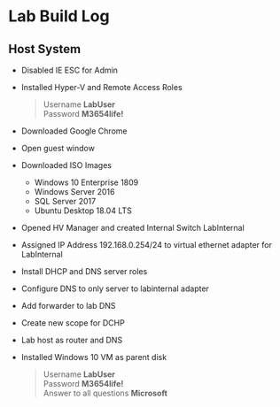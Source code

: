 # Lab Build Log

## Host System

- Disabled IE ESC for Admin
- Installed Hyper-V and Remote Access Roles
    > Username **LabUser**\
    > Password **M3654life!**
- Downloaded Google Chrome
- Open guest window
- Downloaded ISO Images
    - Windows 10 Enterprise 1809
    - Windows Server 2016
    - SQL Server 2017
    - Ubuntu Desktop 18.04 LTS
- Opened HV Manager and created Internal Switch LabInternal

- Assigned IP Address 192.168.0.254/24 to virtual ethernet adapter for LabInternal
- Install DHCP and DNS server roles
- Configure DNS to only server to labinternal adapter
- Add forwarder to lab DNS
- Create new scope for DCHP
- Lab host as router and DNS
- Installed Windows 10 VM as parent disk
    > Username **LabUser**\
    > Password **M3654life!**\
    > Answer to all questions **Microsoft**
